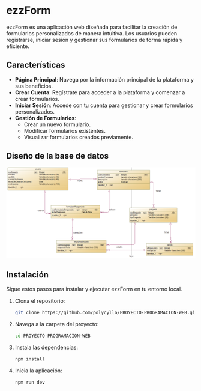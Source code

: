 # ezzForm

ezzForm es una aplicación web diseñada para facilitar la creación de formularios personalizados de manera intuitiva. Los usuarios pueden registrarse, iniciar sesión y gestionar sus formularios de forma rápida y eficiente.

## Características

- **Página Principal**: Navega por la información principal de la plataforma y sus beneficios.
- **Crear Cuenta**: Regístrate para acceder a la plataforma y comenzar a crear formularios.
- **Iniciar Sesión**: Accede con tu cuenta para gestionar y crear formularios personalizados.
- **Gestión de Formularios**: 
  - Crear un nuevo formulario.
  - Modificar formularios existentes.
  - Visualizar formularios creados previamente.

## Diseño de la base de datos
![disenioBD](./imagenes/disenioBD.PNG)
## Instalación

Sigue estos pasos para instalar y ejecutar ezzForm en tu entorno local.

1. Clona el repositorio:
    ```bash 
    git clone https://github.com/polycyllo/PROYECTO-PROGRAMACION-WEB.git
    ```
2. Navega a la carpeta del proyecto:
    ```bash
    cd PROYECTO-PROGRAMACION-WEB
    ```
3. Instala las dependencias:
    ```bash
    npm install
    ```
4. Inicia la aplicación:
    ```bash
    npm run dev
    ```